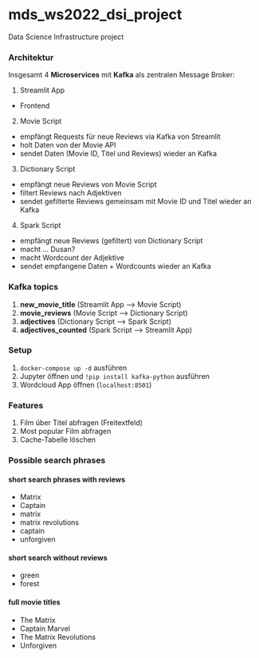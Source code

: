 # mds_ws2022_dsi_project

Data Science Infrastructure project

### Architektur

Insgesamt 4 **Microservices** mit **Kafka** als zentralen Message Broker:

1. Streamlit App
  - Frontend
2. Movie Script
  - empfängt Requests für neue Reviews via Kafka von Streamlit
  - holt Daten von der Movie API
  - sendet Daten (Movie ID, Titel und Reviews) wieder an Kafka
3. Dictionary Script
  - empfängt neue Reviews von Movie Script
  - filtert Reviews nach Adjektiven
  - sendet gefilterte Reviews gemeinsam mit Movie ID und Titel wieder an Kafka
4. Spark Script
  - empfängt neue Reviews (gefiltert) von Dictionary Script
  - macht ... Dusan?
  - macht Wordcount der Adjektive
  - sendet empfangene Daten + Wordcounts wieder an Kafka

### Kafka topics

1. **new_movie_title** (Streamlit App --> Movie Script)
2. **movie_reviews** (Movie Script --> Dictionary Script)
3. **adjectives** (Dictionary Script --> Spark Script)
4. **adjectives_counted** (Spark Script --> Streamlit App)

### Setup

1. ```docker-compose up -d``` ausführen
2. Jupyter öffnen und ```!pip install kafka-python``` ausführen
3. Wordcloud App öffnen (```localhost:8501```)

### Features

1. Film über Titel abfragen (Freitextfeld)
2. Most popular Film abfragen
3. Cache-Tabelle löschen

### Possible search phrases

#### short search phrases with reviews

-   Matrix
-   Captain
-   matrix
-   matrix revolutions
-   captain
-   unforgiven

#### short search without reviews

-   green
-   forest

#### full movie titles

-   The Matrix
-   Captain Marvel
-   The Matrix Revolutions
-   Unforgiven